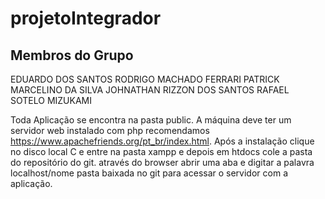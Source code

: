 # projetoIntegrador

## Membros do Grupo
EDUARDO DOS SANTOS
RODRIGO MACHADO FERRARI
PATRICK MARCELINO DA SILVA
JOHNATHAN RIZZON DOS SANTOS
RAFAEL SOTELO MIZUKAMI

Toda Aplicação se encontra na pasta public.
A máquina deve ter um servidor web instalado com php recomendamos https://www.apachefriends.org/pt_br/index.html.
Após  a instalação clique no disco local C e entre na pasta xampp e depois em htdocs cole a pasta do repositório do git.
através do browser abrir uma aba e digitar a palavra localhost/nome pasta baixada no git para acessar o servidor com a aplicação. 


 
 
 
 

